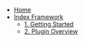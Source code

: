 * [Home](/)
* [Index Framework](/ifw/)
  * [1. Getting Started](/ifw/1_getting_started.md)
  * [2. Plugin Overview](/ifw/2_plugin_overview.md)